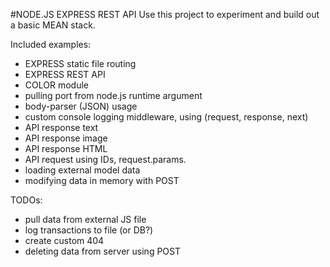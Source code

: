 #NODE.JS EXPRESS REST API
Use this project to experiment and build out a basic MEAN stack.

Included examples:
- EXPRESS static file routing
- EXPRESS REST API 
- COLOR module
- pulling port from node.js runtime argument
- body-parser (JSON) usage
- custom console logging middleware, using (request, response, next)
- API response text
- API response image
- API response HTML
- API request using IDs, request.params.<id>
- loading external model data
- modifying data in memory with POST 

TODOs:
- pull data from external JS file
- log transactions to file (or DB?)
- create custom 404
- deleting data from server using POST